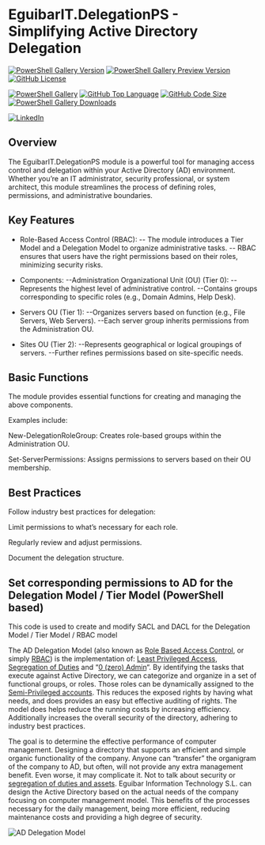 
# EguibarIT.DelegationPS - Simplifying Active Directory Delegation

[![PowerShell Gallery Version](https://img.shields.io/powershellgallery/v/EguibarIT.DelegationPS.svg)](https://www.powershellgallery.com/packages/EguibarIT.DelegationPS) [![PowerShell Gallery Preview Version](https://img.shields.io/powershellgallery/vpre/EguibarIT.DelegationPS.svg?label=powershell%20gallery%20preview&colorB=yellow)](https://www.powershellgallery.com/packages/EguibarIT.DelegationPS) [![GitHub License](https://img.shields.io/github/license/vreguibar/EguibarIT.DelegationPS.svg)](https://github.com/vreguibar/EguibarIT.DelegationPS)

[![PowerShell Gallery](https://img.shields.io/powershellgallery/p/EguibarIT.DelegationPS.svg)](https://www.powershellgallery.com/packages/EguibarIT.DelegationPS) [![GitHub Top Language](https://img.shields.io/github/languages/top/vreguibar/EguibarIT.DelegationPS.svg)](https://github.com/vreguibar/EguibarIT.DelegationPS) [![GitHub Code Size](https://img.shields.io/github/languages/code-size/vreguibar/EguibarIT.DelegationPS.svg)](https://github.com/vreguibar/EguibarIT.DelegationPS) [![PowerShell Gallery Downloads](https://img.shields.io/powershellgallery/dt/EguibarIT.DelegationPS.svg)](https://www.powershellgallery.com/packages/EguibarIT.DelegationPS)

[![LinkedIn](https://img.shields.io/badge/LinkedIn-VicenteRodriguezEguibar-0077B5.svg?logo=LinkedIn)](https://www.linkedin.com/in/VicenteRodriguezEguibar)

## Overview

The EguibarIT.DelegationPS module is a powerful tool for managing access control and delegation within your Active Directory (AD) environment. Whether you’re an IT administrator, security professional, or system architect, this module streamlines the process of defining roles, permissions, and administrative boundaries.

## Key Features

- Role-Based Access Control (RBAC):
-- The module introduces a Tier Model and a Delegation Model to organize administrative tasks.
-- RBAC ensures that users have the right permissions based on their roles, minimizing security risks.

- Components:
--Administration Organizational Unit (OU) (Tier 0):
--Represents the highest level of administrative control.
--Contains groups corresponding to specific roles (e.g., Domain Admins, Help Desk).

- Servers OU (Tier 1):
--Organizes servers based on function (e.g., File Servers, Web Servers).
--Each server group inherits permissions from the Administration OU.

- Sites OU (Tier 2):
--Represents geographical or logical groupings of servers.
--Further refines permissions based on site-specific needs.

## Basic Functions

The module provides essential functions for creating and managing the above components.

Examples include:

New-DelegationRoleGroup: Creates role-based groups within the Administration OU.

Set-ServerPermissions: Assigns permissions to servers based on their OU membership.

## Best Practices

Follow industry best practices for delegation:

Limit permissions to what’s necessary for each role.

Regularly review and adjust permissions.

Document the delegation structure.

## Set corresponding permissions to AD for the Delegation Model / Tier Model (PowerShell based)

This code is used to create and modify SACL and DACL for the Delegation Model / Tier Model / RBAC model

The AD Delegation Model (also known as [Role Based Access Control](http://eguibarit.eu/microsoft/active-directory/role-based-access-control/), or simply [RBAC](http://eguibarit.eu/microsoft/active-directory/role-based-access-control/)) is the implementation of: [Least Privileged Access](http://eguibarit.eu/least-privileged-access/), [Segregation of Duties](http://eguibarit.eu/segregation-of-duties/) and “[0 (zero) Admin](http://eguibarit.eu/0-admin-model/)“. By identifying the tasks that execute against Active Directory, we can categorize and organize in a set of functional groups, or roles. Those roles can be dynamically assigned to the [Semi-Privileged accounts](http://eguibarit.eu/privileged-semi-privileged-users/). This reduces the exposed rights by having what needs, and does provides an easy but effective auditing of rights. The model does helps reduce the running costs by increasing efficiency. Additionally increases the overall security of the directory, adhering to industry best practices.

The goal is to determine the effective performance of computer management. Designing a directory that supports an efficient and simple organic functionality of the company. Anyone can “transfer” the organigram of the company to AD, but often, will not provide any extra management benefit. Even worse, it may complicate it. Not to talk about security or [segregation of duties and assets](http://eguibarit.eu/segregation-of-duties/). Eguibar Information Technology S.L. can design the Active Directory based on the actual needs of the company focusing on computer management model. This benefits of the processes necessary for the daily management,  being more efficient, reducing maintenance costs and providing a high degree of security.

![AD Delegation Model](https://eguibarit.eu/wp-content/uploads/2017/09/Security-Boundary-1024x735.jpg)
